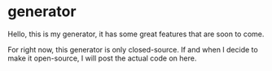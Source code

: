 # generator
Hello, this is my generator, it has some great features that are soon to come. 

For right now, this generator is only closed-source. If and when I decide to make it open-source, I will post the actual code on here. 
